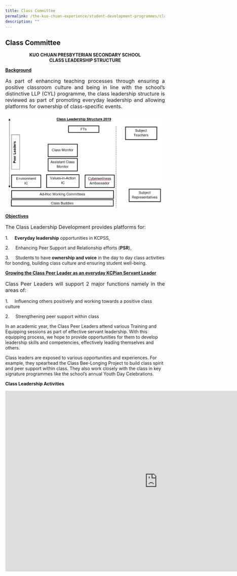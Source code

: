 ```yaml
---
title: Class Committee
permalink: /the-kuo-chuan-experience/student-development-programmes/class-committee/
description: ""
---
```

## Class Committee

<center>

<b>KUO CHUAN PRESBYTERIAN SECONDARY SCHOOL</b><br>
<b>CLASS LEADERSHIP STRUCTURE</b>
	
</center>	

**<u>Background</u>**

<p style="text-align: justify;font-size:16px;">As part of enhancing teaching processes through ensuring a positive classroom culture and being in line with the school’s distinctive LLP (CYL) programme, the class leadership structure is reviewed as part of promoting everyday leadership and allowing platforms for ownership of class-specific events.</p>


![](/images/The%20Kuo%20Chuan%20Experience/Student%20Development%20Programmes/Class%20Committee%20Class%20Leadership.jpg)


**<u>Objectives</u>**

<p style="text-align: justify;font-size:16px;">The Class Leadership Development provides platforms for:</p>

1.&nbsp;&nbsp;&nbsp;&nbsp;&nbsp;**Everyday leadership**&nbsp;opportunities in KCPSS,

2.&nbsp;&nbsp;&nbsp;&nbsp;&nbsp;Enhancing Peer Support and Relationship efforts (**PSR**),

3.&nbsp;&nbsp;&nbsp;&nbsp;&nbsp;Students to have&nbsp;**ownership and voice**&nbsp;in the day to day class activities for bonding, building class culture and ensuring student well-being.

**<u>Growing the Class Peer Leader as an everyday KCPian Servant Leader</u>**

<p style="text-align: justify;font-size:16px;">
Class Peer Leaders will support 2 major functions namely in the areas of:

1.&nbsp;&nbsp;&nbsp;&nbsp;&nbsp;Influencing others positively and working towards a positive class culture

2.&nbsp;&nbsp;&nbsp;&nbsp;&nbsp;Strengthening peer support within class

In an academic year, the Class Peer Leaders attend various Training and Equipping sessions as part of effective servant leadership. With this equipping process, we hope to provide opportunities for them to develop leadership skills and competencies, effectively leading themselves and others.

Class leaders are exposed to&nbsp;various opportunities and experiences. For example, they spearhead the Class Bee-Longing Project to build class spirit and peer support within class.&nbsp;They also work closely with the class in key signature programmes like the school’s annual Youth Day Celebrations.</p>

**Class Leadership Activities**
<iframe allowfullscreen="true" height="569" width="960" frameborder="0" src="https://docs.google.com/presentation/d/e/2PACX-1vRFS-Rkyh-qo13fiwgtRW0zusBSRYOfw8-iqvLdn0lA5Knf1QCw_iDWthQRcecjOVS5QG7HWU3mdYT_/embed?start=true&amp;loop=true&amp;delayms=3000"></iframe>